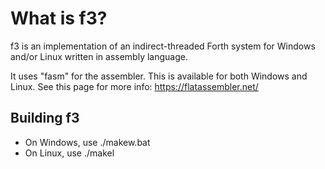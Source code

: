 # What is f3?
f3 is an implementation of an indirect-threaded Forth system for Windows and/or Linux written in assembly language.

It uses "fasm" for the assembler. This is available for both Windows and Linux.
See this page for more info: https://flatassembler.net/

## Building f3
- On Windows, use ./makew.bat
- On Linux, use ./makel
